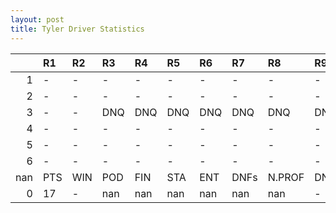 ```yaml
---
layout: post 
title: Tyler Driver Statistics
--- 
```


|     | R1   | R2   | R3   | R4   | R5   | R6   | R7   | R8     | R9   | R10   | R11   | R12   | Points   | Pos   |
|----:|:-----|:-----|:-----|:-----|:-----|:-----|:-----|:-------|:-----|:------|:------|:------|:---------|:------|
|   1 | -    | -    | -    | -    | -    | -    | -    | -      | -    | -     | -     | -     | 21.0     | 17.0  |
|   2 | -    | -    | -    | -    | -    | -    | -    | -      | -    | -     | -     | -     | 34.0     | 13.0  |
|   3 | -    | -    | DNQ  | DNQ  | DNQ  | DNQ  | DNQ  | DNQ    | DNQ  | DNQ   | DNQ   | -     | 28.0     | 12.0  |
|   4 | -    | -    | -    | -    | -    | -    | -    | -      | -    | -     | -     | -     | 4.0      | 23.0  |
|   5 | -    | -    | -    | -    | -    | -    | -    | -      | -    | -     | -     | -     | 6.0      | 22.0  |
|   6 | -    | -    | -    | -    | -    | -    | -    | -      | -    | 4     | DNF   | 17    | 0.0      | 41.0  |
| nan | PTS  | WIN  | POD  | FIN  | STA  | ENT  | DNFs | N.PROF | DNQ  | %FIN  | PPR   | BST   | CHA      | RNK   |
|   0 | 17   | -    | nan  | nan  | nan  | nan  | nan  | nan    | -    | -     | -     | -     | -        | -     |